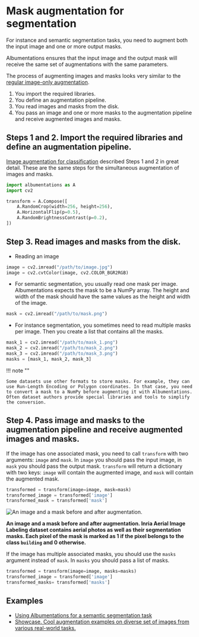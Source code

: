 # Mask augmentation for segmentation

For instance and semantic segmentation tasks, you need to augment both the input image and one or more output masks.

Albumentations ensures that the input image and the output mask will receive the same set of augmentations with the same parameters.

The process of augmenting images and masks looks very similar to the [regular image-only augmentation](../getting_started/image_augmentation.md).

1. You import the required libraries.
2. You define an augmentation pipeline.
3. You read images and masks from the disk.
4. You pass an image and one or more masks to the augmentation pipeline and receive augmented images and masks.

## Steps 1 and 2. Import the required libraries and define an augmentation pipeline.

[Image augmentation for classification](../getting_started/image_augmentation.md) described Steps 1 and 2 in great detail. These are the same steps for the simultaneous augmentation of images and masks.

``` python
import albumentations as A
import cv2

transform = A.Compose([
    A.RandomCrop(width=256, height=256),
    A.HorizontalFlip(p=0.5),
    A.RandomBrightnessContrast(p=0.2),
])
```

## Step 3. Read images and masks from the disk.

- Reading an image

``` python
image = cv2.imread("/path/to/image.jpg")
image = cv2.cvtColor(image, cv2.COLOR_BGR2RGB)
```

- For semantic segmentation, you usually read one mask per image. Albumentations expects the mask to be a NumPy array. The height and width of the mask should have the same values as the height and width of the image.


``` python
mask = cv2.imread("/path/to/mask.png")
```

- For instance segmentation, you sometimes need to read multiple masks per image. Then you create a list that contains all the masks.

``` python
mask_1 = cv2.imread("/path/to/mask_1.png")
mask_2 = cv2.imread("/path/to/mask_2.png")
mask_3 = cv2.imread("/path/to/mask_3.png")
masks = [mask_1, mask_2, mask_3]
```

!!! note ""

    Some datasets use other formats to store masks. For example, they can use Run-Length Encoding or Polygon coordinates. In that case, you need to convert a mask to a NumPy before augmenting it with Albumentations. Often dataset authors provide special libraries and tools to simplify the conversion.


## Step 4. Pass image and masks to the augmentation pipeline and receive augmented images and masks.

If the image has one associated mask, you need to call `transform` with two arguments: `image` and `mask`. In `image` you should pass the input image, in `mask` you should pass the output mask. `transform` will return a dictionary with two keys: `image` will contain the augmented image, and `mask` will contain the augmented mask.

``` python
transformed = transform(image=image, mask=mask)
transformed_image = transformed['image']
transformed_mask = transformed['mask']
```

![An image and a mask before and after augmentation.
](../images/getting_started/augmenting_masks/inria_image_and_mask.jpg "An image and a mask before and after augmentation.")

**An image and a mask before and after augmentation. Inria Aerial Image Labeling dataset contains aerial photos as well as their segmentation masks. Each pixel of the mask is marked as 1 if the pixel belongs to the class `building` and 0 otherwise.**


If the image has multiple associated masks, you should use the `masks` argument instead of `mask`. In `masks` you should pass a list of masks.

``` python
transformed = transform(image=image, masks=masks)
transformed_image = transformed['image']
transformed_masks= transformed['masks']
```

## Examples
- [Using Albumentations for a semantic segmentation task](../../examples/example_kaggle_salt/)
- [Showcase. Cool augmentation examples on diverse set of images from various real-world tasks.](../../examples/showcase/)
